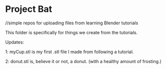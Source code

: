 # Project Bat
//simple repos for uploading files from learning Blender tutorials

This folder is specifically for things we create from the tutorials.


Updates:
   
   1: myCup.stl is my first .stl file I made from following a tutorial.

   2: donut.stl is, believe it or not, a donut. (with a healthy amount of frosting.)
